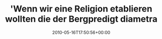 ---
retweeted: false
source: <a href="http://twitter.com" rel="nofollow">Twitter Web Client</a>
entities:
  hashtags: []
  symbols: []
  user_mentions: []
  urls: []
display_text_range:
- '0'
- '140'
favorite_count: '0'
id_str: '14111302543'
truncated: false
retweet_count: '0'
id: '14111302543'
created_at: Sun May 16 17:50:56 +0000 2010
favorited: false
full_text: "'Wenn wir eine Religion etablieren wollten die der Bergpredigt diametral
  entgegen steht, sähe sie dem heutigen Pop-Christentum sehr ähnlich'"
lang: de
tags:
- pesos/twitter
date: '2010-05-16T17:50:56+00:00'
src: https://twitter.com/bascht/status/14111302543
original_url: https://twitter.com/bascht/status/14111302543
type: twitter_tweet
text: "'Wenn wir eine Religion etablieren wollten die der Bergpredigt diametral entgegen
  steht, sähe sie dem heutigen Pop-Christentum sehr ähnlich'"
title: "'Wenn wir eine Religion etablieren wollten die der Bergpredigt diametra"

---